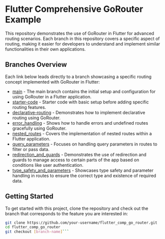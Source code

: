 # Flutter Comprehensive GoRouter Example

This repository demonstrates the use of GoRouter in Flutter for advanced routing scenarios. Each branch in this repository covers a specific aspect of routing, making it easier for developers to understand and implement similar functionalities in their own applications.

## Branches Overview

Each link below leads directly to a branch showcasing a specific routing concept implemented with GoRouter in Flutter:

- [main](https://github.com/khkred/flutter_comp_go_router/tree/main) - The main branch contains the initial setup and configuration for using GoRouter in a Flutter application.
- [starter-code](https://github.com/khkred/flutter_comp_go_router/tree/starter-code) - Starter code with basic setup before adding specific routing features.
- [declarative-routing](https://github.com/khkred/flutter_comp_go_router/tree/declarative-routing) - Demonstrates how to implement declarative routing using GoRouter.
- [error_handling](https://github.com/khkred/flutter_comp_go_router/tree/error_handling) - Shows how to handle errors and undefined routes gracefully using GoRouter.
- [nested_routes](https://github.com/khkred/flutter_comp_go_router/tree/nested_routes) - Covers the implementation of nested routes within a Flutter application.
- [query_parameters](https://github.com/khkred/flutter_comp_go_router/tree/query_parameters) - Focuses on handling query parameters in routes to filter or pass data.
- [redirection_and_guards](https://github.com/khkred/flutter_comp_go_router/tree/redirection_and_guards) - Demonstrates the use of redirection and guards to manage access to certain parts of the app based on conditions like user authentication.
- [type_safety_and_parameters](https://github.com/khkred/flutter_comp_go_router/tree/type_safety_and_parameters) - Showcases type safety and parameter handling in routes to ensure the correct type and existence of required data.

## Getting Started

To get started with this project, clone the repository and check out the branch that corresponds to the feature you are interested in:

```bash
git clone https://github.com/your-username/flutter_comp_go_router.git
cd flutter_comp_go_router
git checkout [branch-name]```


